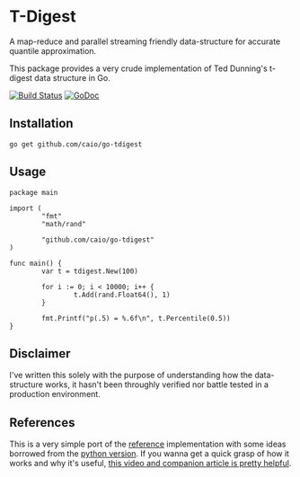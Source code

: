 # T-Digest

A map-reduce and parallel streaming friendly data-structure for accurate
quantile approximation.

This package provides a very crude implementation of Ted Dunning's t-digest
data structure in Go.

[![Build Status](https://travis-ci.org/caio/go-tdigest.svg?branch=master)](https://travis-ci.org/caio/go-tdigest)
[![GoDoc](https://godoc.org/github.com/caio/go-tdigest?status.svg)](http://godoc.org/github.com/caio/go-tdigest)

## Installation

    go get github.com/caio/go-tdigest

## Usage

    package main

    import (
            "fmt"
            "math/rand"

            "github.com/caio/go-tdigest"
    )

    func main() {
            var t = tdigest.New(100)

            for i := 0; i < 10000; i++ {
                    t.Add(rand.Float64(), 1)
            }

            fmt.Printf("p(.5) = %.6f\n", t.Percentile(0.5))
    }

## Disclaimer

I've written this solely with the purpose of understanding how the
data-structure works, it hasn't been throughly verified nor battle tested
in a production environment.

## References

This is a very simple port of the [reference][1] implementation with some
ideas borrowed from the [python version][2]. If you wanna get a quick grasp of
how it works and why it's useful, [this video and companion article is pretty
helpful][3].

[1]: https://github.com/tdunning/t-digest
[2]: https://github.com/CamDavidsonPilon/tdigest
[3]: https://www.mapr.com/blog/better-anomaly-detection-t-digest-whiteboard-walkthrough

